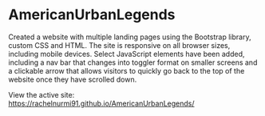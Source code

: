 # AmericanUrbanLegends

Created a website with multiple landing pages using the Bootstrap library, custom CSS and HTML. The site is responsive on all browser sizes, including mobile devices. Select JavaScript elements have been added, including a nav bar that changes into toggler format on smaller screens and a clickable arrow that allows visitors to quickly go back to the top of the website once they have scrolled down.

View the active site: https://rachelnurmi91.github.io/AmericanUrbanLegends/
